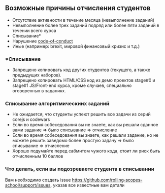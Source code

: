 ## Возможные причины отчисления студентов
  - Отсутствие активности в течение месяца (невыполнение заданий)
  - Невыполнение более трех заданий подряд или более пяти заданий в течении всего курса
  - Списывание\*
  - Нарушение [code-of-conduct](code-of-conduct.md)
  - Иные (например: brexit, мировой финансовый кризис и т.д.)

### \*Списывание
- Запрещено копировать код других студентов (текущего, а также предыдущих наборов).
- Запрещено копировать HTML/CSS код из демо проектов stage#0 и stage#1 JS/Front-end курса, кроме случаев, специально оговоренных в заданиях.

### Списывание алгоритмическиих заданий
- Не ожидается, что студенты успеют решить все задачи из серий corejs и codewars
- Если во время собеседования вы не знаете, как вы решали сданное вами задание ⇒ было списывание ⇒ отчисление
- Если во время собеседования вы знаете, как решали задание, но не можете решить заведомо более простую задачу ⇒ было списывание ⇒ отчисление
- Хорошо подумайте перед сабмитом чужого кода, стоит ли риск быть отчисленным 10 баллов

### Что делать, если вы подозреваете студента в списывании 
Вам необходимо создать issue https://github.com/rolling-scopes-school/support/issues, указав все известные вам детали



